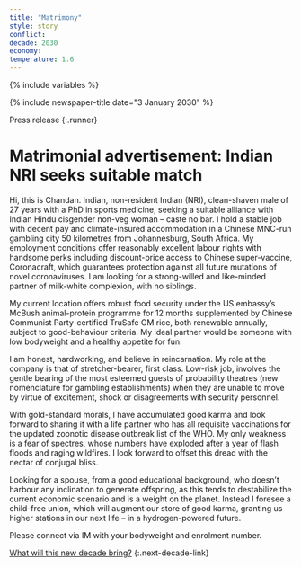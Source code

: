 ```yaml
---
title: "Matrimony"
style: story
conflict: 
decade: 2030
economy: 
temperature: 1.6
---
```


{% include variables %}

{% include newspaper-title date="3 January 2030" %}

Press release
{:.runner}

# Matrimonial advertisement: Indian NRI seeks suitable match

Hi, this is Chandan. Indian, non-resident Indian (NRI), clean-shaven male of 27&nbsp;years with a PhD in sports medicine, seeking a suitable alliance with Indian Hindu cisgender non-veg woman – caste no bar. I hold a stable job with decent pay and climate-insured accommodation in a Chinese MNC-run gambling city 50&nbsp;kilometres from Johannesburg, South Africa. My employment conditions offer reasonably excellent labour rights with handsome perks including discount-price access to Chinese super-vaccine, Coronacraft, which guarantees protection against all future mutations of novel coronaviruses. I am looking for a strong-willed and like-minded partner of milk-white complexion, with no siblings.

My current location offers robust food security under the US embassy’s McBush animal-protein programme for 12 months supplemented by Chinese Communist Party-certified TruSafe GM rice, both renewable annually, subject to good-behaviour criteria. My ideal partner would be someone with low bodyweight and a healthy appetite for fun.

I am honest, hardworking, and believe in reincarnation. My role at the company is that of stretcher-bearer, first class. Low-risk job, involves the gentle bearing of the most esteemed guests of probability theatres (new nomenclature for gambling establishments) when they are unable to move by virtue of excitement, shock or disagreements with security personnel.

With gold-standard morals, I have accumulated good karma and look forward to sharing it with a life partner who has all requisite vaccinations for the updated zoonotic disease outbreak list of the WHO. My only weakness is a fear of spectres, whose numbers have exploded after a year of flash floods and raging wildfires. I look forward to offset this dread with the nectar of conjugal bliss.

Looking for a spouse, from a good educational background, who doesn’t harbour any inclination to generate offspring, as this tends to destabilize the current economic scenario and is a weight on the planet. Instead I foresee a child-free union, which will augment our store of good karma, granting us higher stations in our next life – in a hydrogen-powered future.

Please connect via IM with your bodyweight and enrolment number.

[What will this new decade bring?](chapter_grassroots-climate-rebellion.html)
{:.next-decade-link}
